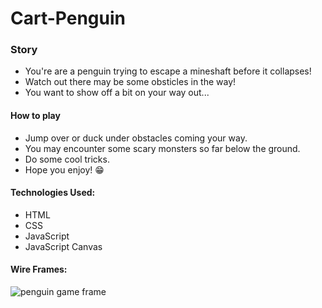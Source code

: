 # Cart-Penguin


<h3>Story</h3>
<ul>
  <li>You're are a penguin trying to escape a mineshaft before it collapses!</li>
  <li>Watch out there may be some obsticles in the way!</li>
  <li>You want to show off a bit on your way out...</li>
</ul>
<h4>How to play</h4>
<ul>
  <li>Jump over or duck under obstacles coming your way.</li>
  <li>You may encounter some scary monsters so far below the ground.</li>
  <li>Do some cool tricks.</li>
  <li>Hope you enjoy! 😁</li>
</ul>

<h4>Technologies Used:</h4>
<ul>
  <li>HTML</li>
  <li>CSS</li>
  <li>JavaScript</li>
  <li>JavaScript Canvas</li>
</ul>

<h4>Wire Frames:</h4>

![penguin game frame](https://user-images.githubusercontent.com/96600690/169600645-dd8233ec-337a-4e6f-be5d-b226742d40f7.png)
